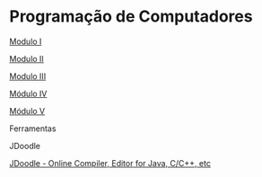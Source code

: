 # Programação de Computadores

[Modulo I](Programac%CC%A7a%CC%83o%20de%20Computadores%20552036fe00f042c69a90c14f8c26b4a9/Modulo%20I%202e07b6598f3149a38f26fe51ab839ee3.md)

[Modulo II](Programac%CC%A7a%CC%83o%20de%20Computadores%20552036fe00f042c69a90c14f8c26b4a9/Modulo%20II%20b9205abdad5c4889a2afb5cf87d445f8.md)

[Modulo III](Programac%CC%A7a%CC%83o%20de%20Computadores%20552036fe00f042c69a90c14f8c26b4a9/Modulo%20III%20a5222d149d1140af915a922543e48a21.md)

[Módulo IV](Programac%CC%A7a%CC%83o%20de%20Computadores%20552036fe00f042c69a90c14f8c26b4a9/Mo%CC%81dulo%20IV%2089c24c697a824ed9a84ca052849acd26.md)

[Módulo V](Programac%CC%A7a%CC%83o%20de%20Computadores%20552036fe00f042c69a90c14f8c26b4a9/Mo%CC%81dulo%20V%20eb7faa5c0d0b4f7c966296f577553e96.md)

Ferramentas

JDoodle

[JDoodle - Online Compiler, Editor for Java, C/C++, etc](https://www.jdoodle.com/python3-programming-online)